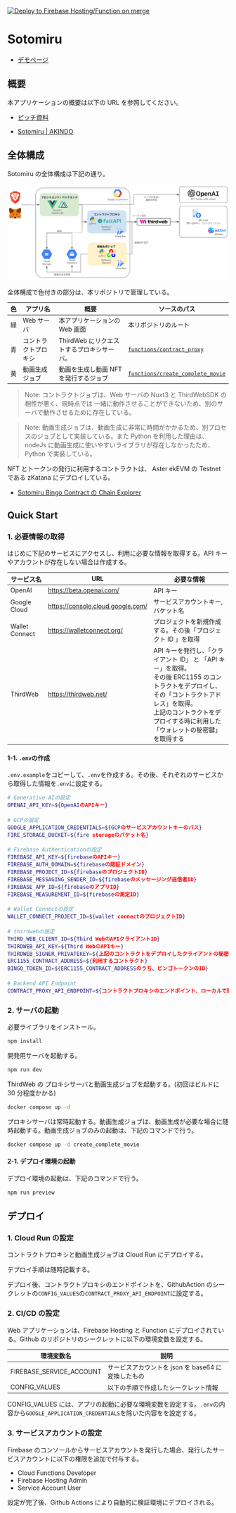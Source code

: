 [![Deploy to Firebase Hosting/Function on merge](https://github.com/teritamas/key3-global-hackathon/actions/workflows/firebase-hosting-merge.yml/badge.svg?branch=main)](https://github.com/teritamas/key3-global-hackathon/actions/workflows/firebase-hosting-merge.yml)

# Sotomiru

- [デモページ](https://key3-global-hackathon.web.app/)

## 概要

本アプリケーションの概要は以下の URL を参照してください。

- [ピッチ資料](https://www.canva.com/design/DAFzS5FRRks/O4aESXnqRAtgTm0v7bBDFQ/view?utm_content=DAFzS5FRRks&utm_campaign=designshare&utm_medium=link&utm_source=editor#1)

- [Sotomiru | AKINDO](https://app.akindo.io/communities/Ql24naKJNfNQlllvZ/products/93llLoRrmFQmKvRZd?tab=overview)


## 全体構成

Sotomiru の全体構成は下記の通り。

![全体構成](./docs/arch.png)

全体構成で色付きの部分は、本リポジトリで管理している。

| 色  | アプリ名             | 概要                                      | ソースのパス                                                                                                         |
| --- | -------------------- | ----------------------------------------- | -------------------------------------------------------------------------------------------------------------------- |
| 緑  | Web サーバ           | 本アプリケーションの Web 画面             | 本リポジトリのルート                                                                                                 |
| 青  | コントラクトプロキシ | ThirdWeb にリクエストするプロキシサーバ。 | [`functions/contract_proxy`](https://github.com/teritamas/Sotomiru/tree/main/functions/contract_proxy)               |
| 黄  | 動画生成ジョブ       | 動画を生成し動画 NFT を発行するジョブ     | [`functions/create_complete_movie`](https://github.com/teritamas/Sotomiru/tree/main/functions/create_complete_movie) |

> Note: コントラクトジョブは、Web サーバの Nuxt3 と ThirdWebSDK の相性が悪く、現時点では 一緒に動作させることができないため、別のサーバで動作させるために存在している。

> Note: 動画生成ジョブは、動画生成に非常に時間がかかるため、別プロセスのジョブとして実装している。また Python を利用した理由は、nodeJs に動画生成に使いやすいライブラリが存在しなかったため、Python で実装している。

NFT とトークンの発行に利用するコントラクトは、 Aster ekEVM の Testnet である zKatana にデプロイしている。

- [Sotomiru Bingo Contract の Chain Explorer](https://zkatana.blockscout.com/address/0xdE430c046381D1814b678e9fF0f3f027A3D3Ac23)

## Quick Start

### 1. 必要情報の取得

はじめに下記のサービスにアクセスし、利用に必要な情報を取得する。API キーやアカウントが存在しない場合は作成する。

| サービス名     | URL                               | 必要な情報                                                                                                                                                                                                                        |
| -------------- | --------------------------------- | --------------------------------------------------------------------------------------------------------------------------------------------------------------------------------------------------------------------------------- |
| OpenAI         | https://beta.openai.com/          | API キー                                                                                                                                                                                                                          |
| Google Cloud   | https://console.cloud.google.com/ | サービスアカウントキー, バケット名                                                                                                                                                                                                |
| Wallet Connect | https://walletconnect.org/        | プロジェクトを新規作成する。その後「プロジェクト ID 」を取得                                                                                                                                                                      |
| ThirdWeb       | https://thirdweb.net/             | API キーを発行し、「クライアント ID」 と 「API キー」を取得。<br> その後 ERC1155 のコントラクトをデプロイし、その「コントラクトアドレス」を取得。<br>上記のコントラクトをデプロイする時に利用した「ウォレットの秘密鍵」を取得する |

#### 1-1. `.env`の作成

`.env.example`をコピーして、`.env`を作成する。その後、それぞれのサービスから取得した情報を`.env`に設定する。

```bash
# Generative AIの設定
OPENAI_API_KEY=${OpenAIのAPIキー}

# GCPの設定
GOOGLE_APPLICATION_CREDENTIALS=${GCPのサービスアカウントキーのパス}
FIRE_STORAGE_BUCKET=${fire storageのバケット名}

# Firebase Authenticationの設定
FIREBASE_API_KEY=${firebaseのAPIキー}
FIREBASE_AUTH_DOMAIN=${firebaseの認証ドメイン}
FIREBASE_PROJECT_ID=${firebaseのプロジェクトID}
FIREBASE_MESSAGING_SENDER_ID=${firebaseのメッセージング送信者ID}
FIREBASE_APP_ID=${firebaseのアプリID}
FIREBASE_MEASUREMENT_ID=${firebaseの測定ID}

# Wallet Connectの設定
WALLET_CONNECT_PROJECT_ID=${wallet connectのプロジェクトID}

# thirdwebの設定
THIRD_WEB_CLIENT_ID=${Third WebのAPIクライアントID}
THIRDWEB_API_KEY=${Third WebのAPIキー}
THIRDWEB_SIGNER_PRIVATEKEY=${上記のコントラクトをデプロイしたクライアントの秘密鍵}
ERC1155_CONTRACT_ADDRESS=${利用するコントラクト}
BINGO_TOKEN_ID=${ERC1155_CONTRACT_ADDRESSのうち、ビンゴトークンのID}

# Backend API Endpoint
CONTRACT_PROXY_API_ENDPOINT=${コントラクトプロキシのエンドポイント、ローカルで動作確認する場合は http://localhost:8080を指定する。}
```

### 2. サーバの起動

必要ライブラリをインストール。

```bash
npm install
```

開発用サーバを起動する。

```bash
npm run dev
```

ThirdWeb の プロキシサーバと動画生成ジョブを起動する。(初回はビルドに 30 分程度かかる)

```bash
docker compose up -d
```

プロキシサーバは常時起動する。動画生成ジョブは、動画生成が必要な場合に随時起動する。動画生成ジョブのみの起動は、下記のコマンドで行う。

```bash
docker compose up -d create_complete_movie
```

#### 2-1. デプロイ環境の起動

デプロイ環境の起動は、下記のコマンドで行う。

```bash
npm run preview
```

## デプロイ

### 1. Cloud Run の設定

コントラクトプロキシと動画生成ジョブは Cloud Run にデプロイする。

デプロイ手順は随時記載する。

デプロイ後、コントラクトプロキシのエンドポイントを、GithubAction のシークレットの`CONFIG_VALUES`の`CONTRACT_PROXY_API_ENDPOINT`に設定する。

### 2. CI/CD の設定

Web アプリケーションは、Firebase Hosting と Function にデプロイされている。Github のリポジトリのシークレットに以下の環境変数を設定する。

| 環境変数名               | 説明                                               |
| ------------------------ | -------------------------------------------------- |
| FIREBASE_SERVICE_ACCOUNT | サービスアカウントを json を base64 に変換したもの |
| CONFIG_VALUES            | 以下の手順で作成したシークレット情報               |

CONFIG_VALUES には、アプリの起動に必要な環境変数を設定する。`.env`の内容から`GOOGLE_APPLICATION_CREDENTIALS`を除いた内容をを設定する。

### 3. サービスアカウントの設定

Firebase のコンソールからサービスアカウントを発行した場合、発行したサービスアカウントに以下の権限を追加で付与する。

- Cloud Functions Developer
- Firebase Hosting Admin
- Service Account User

設定が完了後、Github Actions により自動的に検証環境にデプロイされる。
